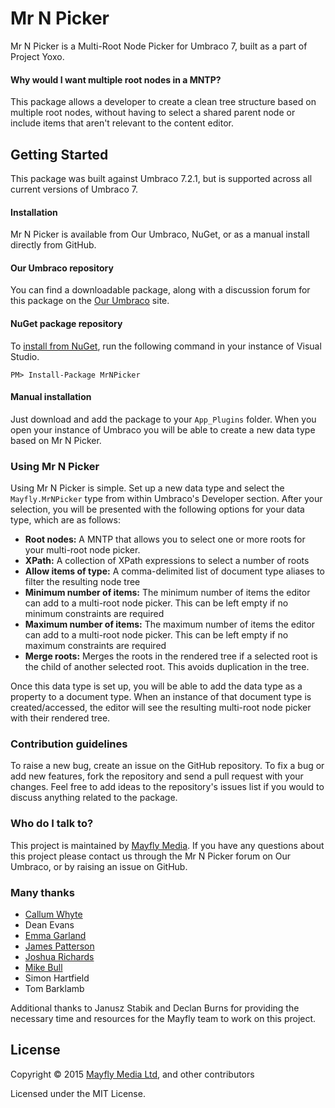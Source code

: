 # Mr N Picker
Mr N Picker is a Multi-Root Node Picker for Umbraco 7, built as a part of Project Yoxo.

#### Why would I want multiple root nodes in a MNTP?
This package allows a developer to create a clean tree structure based on multiple root nodes, without having to select a shared parent node or include items that aren't relevant to the content editor.

## Getting Started
This package was built against Umbraco 7.2.1, but is supported across all current versions of Umbraco 7.

#### Installation
Mr N Picker is available from Our Umbraco, NuGet, or as a manual install directly from GitHub.

#### Our Umbraco repository
You can find a downloadable package, along with a discussion forum for this package on the [Our Umbraco](https://our.umbraco.org/projects/backoffice-extensions/mr-n-picker) site.

#### NuGet package repository
To [install from NuGet](https://www.nuget.org/packages/MrNPicker/), run the following command in your instance of Visual Studio.

    PM> Install-Package MrNPicker 

#### Manual installation
Just download and add the package to your `App_Plugins` folder. When you open your instance of Umbraco you will be able to create a new data type based on Mr N Picker.

### Using Mr N Picker
Using Mr N Picker is simple. Set up a new data type and select the `Mayfly.MrNPicker` type from within Umbraco's Developer section. After your selection, you will be presented with the following options for your data type, which are as follows:

* **Root nodes:** A MNTP that allows you to select one or more roots for your multi-root node picker.
* **XPath:** A collection of XPath expressions to select a number of roots
* **Allow items of type:** A comma-delimited list of document type aliases to filter the resulting node tree
* **Minimum number of items:** The minimum number of items the editor can add to a multi-root node picker. This can be left empty if no minimum constraints are required
* **Maximum number of items:** The maximum number of items the editor can add to a multi-root node picker. This can be left empty if no maximum constraints are required
* **Merge roots:** Merges the roots in the rendered tree if a selected root is the child of another selected root. This avoids duplication in the tree.

Once this data type is set up, you will be able to add the data type as a property to a document type. When an instance of that document type is created/accessed, the editor will see the resulting multi-root node picker with their rendered tree.

### Contribution guidelines
To raise a new bug, create an issue on the GitHub repository. To fix a bug or add new features, fork the repository and send a pull request with your changes. Feel free to add ideas to the repository's issues list if you would to discuss anything related to the package.

### Who do I talk to?
This project is maintained by [Mayfly Media](http://www.mayflymedia.co.uk). If you have any questions about this project please contact us through the Mr N Picker forum on Our Umbraco, or by raising an issue on GitHub.

### Many thanks
* [Callum Whyte](https://twitter.com/callumbwhyte/)
* Dean Evans
* [Emma Garland](https://twitter.com/emmagarland/)
* [James Patterson](https://twitter.com/jamesrpatterson/)
* [Joshua Richards](https://twitter.com/5h099y)
* [Mike Bull](https://twitter.com/mikebull/)
* Simon Hartfield
* Tom Barklamb

Additional thanks to Janusz Stabik and Declan Burns for providing the necessary time and resources for the Mayfly team to work on this project.

## License
Copyright &copy; 2015 [Mayfly Media Ltd](http://www.mayflymedia.co.uk), and other contributors

Licensed under the MIT License.
